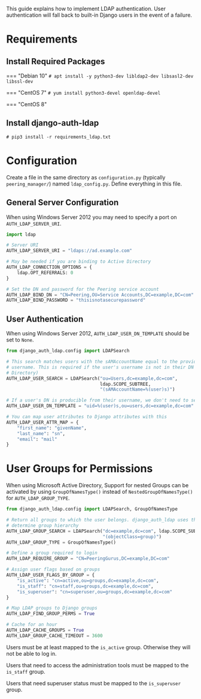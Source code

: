 This guide explains how to implement LDAP authentication. User authentication
will fall back to built-in Django users in the event of a failure.

# Requirements

## Install Required Packages

=== "Debian 10"
	```
	# apt install -y python3-dev libldap2-dev libsasl2-dev libssl-dev
	```

=== "CentOS 7"
	```
	# yum install python3-devel openldap-devel
	```

=== "CentOS 8"

## Install django-auth-ldap

```no-highlight
# pip3 install -r requirements_ldap.txt
```

# Configuration

Create a file in the same directory as `configuration.py` (typically
`peering_manager/`) named `ldap_config.py`. Define everything in this file.

## General Server Configuration

When using Windows Server 2012 you may need to specify a port on
`AUTH_LDAP_SERVER_URI`.

```python
import ldap

# Server URI
AUTH_LDAP_SERVER_URI = "ldaps://ad.example.com"

# May be needed if you are binding to Active Directory
AUTH_LDAP_CONNECTION_OPTIONS = {
    ldap.OPT_REFERRALS: 0
}

# Set the DN and password for the Peering service account
AUTH_LDAP_BIND_DN = "CN=Peering,OU=Service Accounts,DC=example,DC=com"
AUTH_LDAP_BIND_PASSWORD = "thisisnotasecurepassword"
```

## User Authentication

When using Windows Server 2012, `AUTH_LDAP_USER_DN_TEMPLATE` should be set to
`None`.

```python
from django_auth_ldap.config import LDAPSearch

# This search matches users with the sAMAccountName equal to the provided
# username. This is required if the user's username is not in their DN (Active
# Directory)
AUTH_LDAP_USER_SEARCH = LDAPSearch("ou=Users,dc=example,dc=com",
                                   ldap.SCOPE_SUBTREE,
                                   "(sAMAccountName=%(user)s)")

# If a user's DN is producible from their username, we don't need to search
AUTH_LDAP_USER_DN_TEMPLATE = "uid=%(user)s,ou=users,dc=example,dc=com"

# You can map user attributes to Django attributes with this
AUTH_LDAP_USER_ATTR_MAP = {
    "first_name": "givenName",
    "last_name": "sn",
    "email": "mail"
}
```

# User Groups for Permissions

When using Microsoft Active Directory, Support for nested Groups can be
activated by using `GroupOfNamesType()` instead of `NestedGroupOfNamesType()`
for `AUTH_LDAP_GROUP_TYPE`.

```python
from django_auth_ldap.config import LDAPSearch, GroupOfNamesType

# Return all groups to which the user belongs. django_auth_ldap uses this to
# determine group hierarchy
AUTH_LDAP_GROUP_SEARCH = LDAPSearch("dc=example,dc=com", ldap.SCOPE_SUBTREE,
                                    "(objectClass=group)")
AUTH_LDAP_GROUP_TYPE = GroupOfNamesType()

# Define a group required to login
AUTH_LDAP_REQUIRE_GROUP = "CN=PeeringGurus,DC=example,DC=com"

# Assign user flags based on groups
AUTH_LDAP_USER_FLAGS_BY_GROUP = {
    "is_active": "cn=active,ou=groups,dc=example,dc=com",
    "is_staff": "cn=staff,ou=groups,dc=example,dc=com",
    "is_superuser": "cn=superuser,ou=groups,dc=example,dc=com"
}

# Map LDAP groups to Django groups
AUTH_LDAP_FIND_GROUP_PERMS = True

# Cache for an hour
AUTH_LDAP_CACHE_GROUPS = True
AUTH_LDAP_GROUP_CACHE_TIMEOUT = 3600
```

Users must be at least mapped to the `is_active` group. Otherwise they will not
be able to log in.

Users that need to access the administration tools must be mapped to the
`is_staff` group.

Users that need superuser status must be mapped to the `is_superuser` group.
